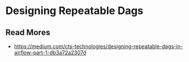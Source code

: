 # Designing Repeatable Dags

## Read Mores

- https://medium.com/cts-technologies/designing-repeatable-dags-in-airflow-part-1-db3a72a2307d
